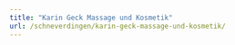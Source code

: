 ```yaml
---
title: "Karin Geck Massage und Kosmetik"
url: /schneverdingen/karin-geck-massage-und-kosmetik/
---
```

